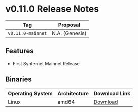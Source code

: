 # v0.11.0 Release Notes

| Tag               | Proposal       |
| ----------------- | -------------- |
| `v0.11.0-mainnet` | N.A. (Genesis) |

## Features

- First Synternet Mainnet Release

## Binaries

| Operating System | Architecture | Download Link                                 |
| ---------------- | ------------ | --------------------------------------------- |
| Linux            | amd64        | [Download](syntd-linux-amd64-v0.11.0-mainnet) |
